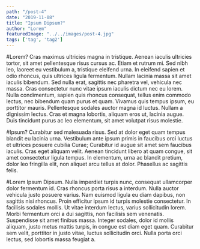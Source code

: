 ```yaml
---
path: "/post-4"
date: "2019-11-08"
title: "Ipsum Dipsum?"
author: "Lorem"
featuredImage: "../../images/post-4.jpg"
tags: ['tag', 'tag2']
---
```


#Lorem?
Cras maximus ultricies magna in tristique. Aenean iaculis ultricies tortor, sit amet pellentesque risus cursus ac. Etiam et rutrum mi. Sed nibh leo, laoreet eu vestibulum a, tristique eleifend urna. In eleifend sapien et odio rhoncus, quis ultrices ligula fermentum. Nullam lacinia massa sit amet iaculis bibendum. Sed nulla erat, sagittis nec pharetra vel, vehicula nec massa. Cras consectetur nunc vitae ipsum iaculis dictum nec eu lorem. Nulla condimentum, sapien quis rhoncus consequat, tellus enim commodo lectus, nec bibendum quam purus et quam. Vivamus quis tempus ipsum, eu porttitor mauris. Pellentesque sodales auctor magna id luctus. Nullam a dignissim lectus. Cras et magna lobortis, aliquam eros ut, lacinia augue. Duis tincidunt purus ac leo elementum, sit amet volutpat risus molestie.

#Ipsum?
Curabitur sed malesuada risus. Sed at dolor eget quam tempus blandit eu lacinia urna. Vestibulum ante ipsum primis in faucibus orci luctus et ultrices posuere cubilia Curae; Curabitur id augue sit amet sem faucibus iaculis. Cras eget aliquam velit. Aenean tincidunt libero at quam congue, sit amet consectetur ligula tempus. In elementum, urna ac blandit pretium, dolor leo fringilla elit, non aliquet arcu tellus at dolor. Phasellus ac sagittis felis.

#Lorem Ipsum Dipsum.
Nulla imperdiet turpis nunc, consequat ullamcorper dolor fermentum id. Cras rhoncus porta risus a interdum. Nulla auctor vehicula justo posuere varius. Nam euismod ligula eu diam dapibus, non sagittis nisi rhoncus. Proin efficitur ipsum id turpis molestie consectetur. In facilisis sodales mollis. Ut vitae interdum lectus, varius sollicitudin lorem. Morbi fermentum orci a dui sagittis, non facilisis sem venenatis. Suspendisse sit amet finibus massa. Integer sodales, dolor id mollis aliquam, justo metus mattis turpis, in congue est diam eget quam. Curabitur sem velit, porttitor in justo vitae, luctus sollicitudin orci. Nulla porta orci lectus, sed lobortis massa feugiat a.